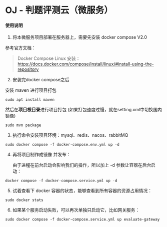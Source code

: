 # OJ - 判题评测云（微服务）

#### 使用说明

1. 将本微服务项目部署在服务器上，需要先安装 docker compose V2.0

参考官方文档：
> Docker Compose Linux 安装：
> https://docs.docker.com/compose/install/linux/#install-using-the-repository


2. 安装完docker compose之后

安装 maven 进行项目打包

```shell
sudo apt install maven
```

然后在**项目根目录**进行项目打包 (如果打包速度过慢，就在setting.xml中切换国内镜像)

```shell
sudo mvn package
```

3. 执行命令安装项目环境：mysql、redis、nacos、rabbitMQ

```shell
sudo docker compose -f docker-compose.env.yml up -d
```

4. 再将项目制作成镜像 并发布：

   由于进程在前台启动会影响我们的操作，所以加上 -d 参数让容器在后台启动：

```shell
docker compose -f docker-compose.service.yml up -d
```

5. 试着查看下 docker 容器的状态，能够查看到所有容器的资源占用情况：
```shell
sudo docker stats
```
6. 如果某个服务启动失败，可以再次单独只启动它，比如网关服务：
```shell
sudo docker compose -f docker-compose.service.yml up evaluate-gateway
```
